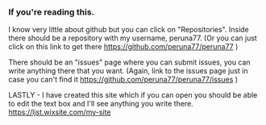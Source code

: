 ### If you're reading this.

I know very little about github but you can click on "Repositories". Inside there should be a repository with my username, peruna77. 
(Or you can just click on this link to get there https://github.com/peruna77/peruna77 )

There should be an "issues" page where you can submit issues, you can write anything there that you want.
(Again, link to the issues page just in case you can't find it https://github.com/peruna77/peruna77/issues )

LASTLY - I have created this site which if you can open you should be able to edit the text box and I'll see anything you write there.
https://ljst.wixsite.com/my-site
